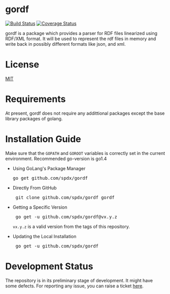 # gordf
[![Build Status](https://github.com/RishabhBhatnagar/goRdf/workflows/go%20test/badge.svg)](https://github.com/spdx/tools-golang/actions)  [![Coverage Status](https://coveralls.io/repos/github/RishabhBhatnagar/gordf/badge.svg?branch=master)](https://coveralls.io/github/RishabhBhatnagar/gordf?branch=master)


gordf is a package which provides a parser for RDF files linearized using RDF/XML format. It will be used to represent the rdf files in memory and write back in possibly different formats like json, and xml.

# License
[MIT](https://github.com/spdx/goRdf/blob/master/LICENSE.txt)

# Requirements
At present, gordf does not require any addittional packages except the base library packages of golang.

# Installation Guide
  Make sure that the `GOPATH` and `GOROOT` variables is correctly set in the current environment.
  Recommended go-version is go1.4
 * Using GoLang's Package Manager 
      <pre>go get github.com/spdx/gordf</pre>

 * Directly From GitHub
      <pre> git clone github.com/spdx/gordf gordf </pre>
 
 * Getting a Specific Version
      <pre> go get -u github.com/spdx/gordf@vx.y.z </pre>
      `vx.y.z` is a valid version from the tags of this repository.
      
 * Updating the Local Installation
      <pre> go get -u github.com/spdx/gordf </pre>


# Development Status 
The repository is in its preliminary stage of development. It might have some defects. For reporting any issue, you can raise a ticket [here](https://github.com/spdx/goRdf/issues).

